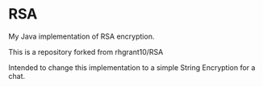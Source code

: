 RSA
===

My Java implementation of RSA encryption.

This is a repository forked from rhgrant10/RSA

Intended to change this implementation to a simple String Encryption for a chat.
